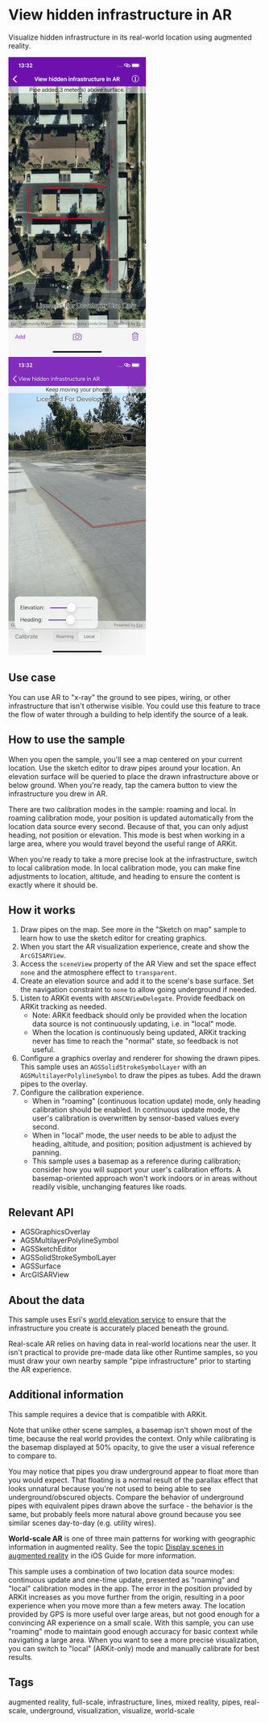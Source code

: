 # View hidden infrastructure in AR

Visualize hidden infrastructure in its real-world location using augmented reality.

![Add pipe infrastructure to the map](view-hidden-infrastructure-in-AR-1.png)
![View hidden infrastructure in AR](view-hidden-infrastructure-in-AR-2.png)

## Use case

You can use AR to "x-ray" the ground to see pipes, wiring, or other infrastructure that isn't otherwise visible. You could use this feature to trace the flow of water through a building to help identify the source of a leak.

## How to use the sample

When you open the sample, you'll see a map centered on your current location. Use the sketch editor to draw pipes around your location. An elevation surface will be queried to place the drawn infrastructure above or below ground. When you're ready, tap the camera button to view the infrastructure you drew in AR.

There are two calibration modes in the sample: roaming and local. In roaming calibration mode, your position is updated automatically from the location data source every second. Because of that, you can only adjust heading, not position or elevation. This mode is best when working in a large area, where you would travel beyond the useful range of ARKit.

When you're ready to take a more precise look at the infrastructure, switch to local calibration mode. In local calibration mode, you can make fine adjustments to location, altitude, and heading to ensure the content is exactly where it should be.

## How it works

1. Draw pipes on the map. See more in the "Sketch on map" sample to learn how to use the sketch editor for creating graphics.
2. When you start the AR visualization experience, create and show the `ArcGISARView`.
3. Access the `sceneView` property of the AR View and set the space effect `none` and the atmosphere effect to `transparent`.
4. Create an elevation source and add it to the scene's base surface. Set the navigation constraint to `none` to allow going underground if needed.
5. Listen to ARKit events with `ARSCNViewDelegate`. Provide feedback on ARKit tracking as needed.
    * Note: ARKit feedback should only be provided when the location data source is not continuously updating, i.e. in "local" mode.
    * When the location is continuously being updated, ARKit tracking never has time to reach the "normal" state, so feedback is not useful.
6. Configure a graphics overlay and renderer for showing the drawn pipes. This sample uses an `AGSSolidStrokeSymbolLayer` with an `AGSMultilayerPolylineSymbol` to draw the pipes as tubes. Add the drawn pipes to the overlay.
7. Configure the calibration experience.
    * When in "roaming" (continuous location update) mode, only heading calibration should be enabled. In continuous update mode, the user's calibration is overwritten by sensor-based values every second.
    * When in "local" mode, the user needs to be able to adjust the heading, altitude, and position; position adjustment is achieved by panning.
    * This sample uses a basemap as a reference during calibration; consider how you will support your user's calibration efforts. A basemap-oriented approach won't work indoors or in areas without readily visible, unchanging features like roads.

## Relevant API

* AGSGraphicsOverlay
* AGSMultilayerPolylineSymbol
* AGSSketchEditor
* AGSSolidStrokeSymbolLayer
* AGSSurface
* ArcGISARView

## About the data

This sample uses Esri's [world elevation service](https://elevation3d.arcgis.com/arcgis/rest/services/WorldElevation3D/Terrain3D/ImageServer) to ensure that the infrastructure you create is accurately placed beneath the ground.

Real-scale AR relies on having data in real-world locations near the user. It isn't practical to provide pre-made data like other Runtime samples, so you must draw your own nearby sample "pipe infrastructure" prior to starting the AR experience.

## Additional information

This sample requires a device that is compatible with ARKit.

Note that unlike other scene samples, a basemap isn't shown most of the time, because the real world provides the context. Only while calibrating is the basemap displayed at 50% opacity, to give the user a visual reference to compare to.

You may notice that pipes you draw underground appear to float more than you would expect. That floating is a normal result of the parallax effect that looks unnatural because you're not used to being able to see underground/obscured objects. Compare the behavior of underground pipes with equivalent pipes drawn above the surface - the behavior is the same, but probably feels more natural above ground because you see similar scenes day-to-day (e.g. utility wires).

**World-scale AR** is one of three main patterns for working with geographic information in augmented reality. See the topic [Display scenes in augmented reality](https://developers.arcgis.com/ios/latest/swift/guide/display-scenes-in-augmented-reality.htm) in the iOS Guide for more information.

This sample uses a combination of two location data source modes: continuous update and one-time update, presented as "roaming" and "local" calibration modes in the app. The error in the position provided by ARKit increases as you move further from the origin, resulting in a poor experience when you move more than a few meters away. The location provided by GPS is more useful over large areas, but not good enough for a convincing AR experience on a small scale. With this sample, you can use "roaming" mode to maintain good enough accuracy for basic context while navigating a large area. When you want to see a more precise visualization, you can switch to "local" (ARKit-only) mode and manually calibrate for best results.

## Tags

augmented reality, full-scale, infrastructure, lines, mixed reality, pipes, real-scale, underground, visualization, visualize, world-scale